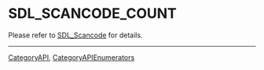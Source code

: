 # SDL_SCANCODE_COUNT

Please refer to [SDL_Scancode](SDL_Scancode) for details.

----
[CategoryAPI](CategoryAPI), [CategoryAPIEnumerators](CategoryAPIEnumerators)

